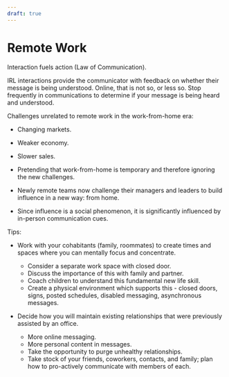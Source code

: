 ```yaml
---
draft: true
---
```



# Remote Work

Interaction fuels action (Law of Communication).

IRL interactions provide the communicator with feedback on whether their
message is being understood. Online, that is not so, or less so. Stop
frequently in communications to determine if your message is being heard and
understood.


Challenges unrelated to remote work in the work-from-home era:

- Changing markets.
- Weaker economy.
- Slower sales.
- Pretending that work-from-home is temporary and therefore ignoring the new
  challenges.

- Newly remote teams now challenge their managers and leaders to build
  influence in a new way: from home.
- Since influence is a social phenomenon, it is significantly influenced by
  in-person communication cues.

Tips:

- Work with your cohabitants (family, roommates) to create times and spaces
  where you can mentally focus and concentrate.
  - Consider a separate work space with closed door.
  - Discuss the importance of this with family and partner.
  - Coach children to understand this fundamental new life skill.
  - Create a physical environment which supports this - closed doors, signs,
    posted schedules, disabled messaging, asynchronous messages.

- Decide how you will maintain existing relationships that were previously
  assisted by an office.
  - More online messaging.
  - More personal content in messages.
  - Take the opportunity to purge unhealthy relationships.
  - Take stock of your friends, coworkers, contacts, and family; plan how to
    pro-actively communicate with members of each.
